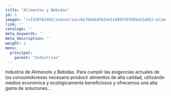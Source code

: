 ```yaml
---
title: "Alimentos y Bebidas"
id: 1
imagen: "/v1530762492/industrias/6e78dab4f624e11495570fb85e23a652-alimentos-bebidas.jpg"
link: ''
catalogo: ''
meta_keywords: ''
meta_description: ''
weight: 1
menu:
  principal:
    parent: "Industrias"
---
```

Industria de Alimenots y Bebidas  Para cumplir las exigencias actuales de los consumidoreses necesario producir alimentos de alta calidad, utilizando medios económica y ecológicamente beneficiosos y ofrecemos una alta gama de soluciones...
